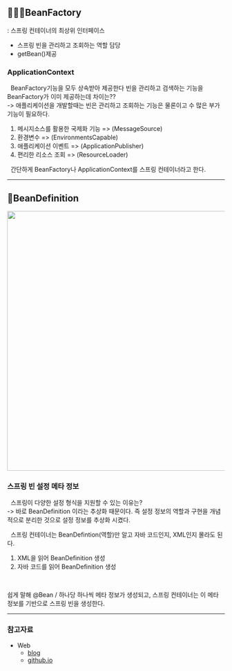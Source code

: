 ## **👨🏻‍💻BeanFactory** 

: 스프링 컨테이너의 최상위 인터페이스

- 스프링 빈을 관리하고 조회하는 역할 담당
- getBean()제공




### ApplicationContext

&nbsp; BeanFactory기능을 모두 상속받아 제공한다
빈을 관리하고 검색하는 기능을 BeanFactory가 이미 제공하는데 차이는?? <br>-> 애플리케이션을 개발할때는 빈은 관리하고 조회하는 기능은 물론이고 수 많은 부가 기능이 필요하다.
</br>

1) 메시지소스를 활용한 국제화 기능 => (MessageSource)
2) 환경변수 => (EnvironmentsCapable)
3) 애플리케이션 이벤트 => (ApplicationPublisher)
4) 편리한 리소스 조회 => (ResourceLoader)

&nbsp; 간단하게 BeanFactory나 ApplicationContext를 스프링 컨테이너라고 한다.
<br>


***
## **🥜BeanDefinition**

<img src='../../resources/spring/BeanDefinition.png' width=600>

<h3> 스프링 빈 설정 메타 정보
</h3>
&nbsp; 스프링이 다양한 설정 형식을 지원할 수 있는 이유는?
<br> -> 바로 BeanDefinition 이라는 추상화 때문이다. 즉 설정 정보의 역할과 구현을 개념적으로 분리한 것으로 설정 정보를 추상화 시켰다.
<br>

&nbsp; 스프링 컨테이너는 BeanDefintion(역할)만 알고 자바 코드인지, XML인지 몰라도 된다.
<br> 
1) XML을 읽어 BeanDefinition 생성
2) 자바 코드를 읽어 BeanDefinition 생성
</br> 

쉽게 말해 @Bean / <bean> 하나당 하나씩 메타 정보가 생성되고, 스프링 컨테이너는 이 메타 정보를 기반으로 스프링 빈을 생성한다.
***

### **참고자료**

- Web
    - [blog](https://hseungyeon.tistory.com/398)
    - [github.io](https://woovictory.github.io/2019/02/07/Design-Pattern-Factory-Pattern/)
    
